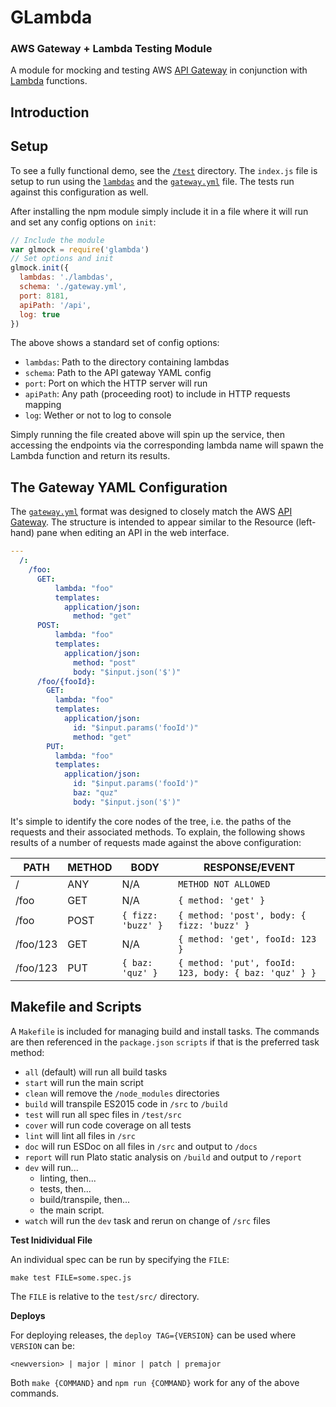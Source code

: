 # GLambda

### AWS Gateway + Lambda Testing Module

A module for mocking and testing AWS [API Gateway](http://aws.amazon.com/api-gateway/)
in conjunction with [Lambda](http://aws.amazon.com/lambda/) functions.

## Introduction

## Setup

To see a fully functional demo, see the [`/test`](/test) directory. The `index.js`
file is setup to run using the [`lambdas`](/test/lambdas) and the [`gateway.yml`](/test/gateway.yml)
file. The tests run against this configuration as well.

After installing the npm module simply include it in a file where it will run and
set any config options on `init`:

```javascript
// Include the module
var glmock = require('glambda')
// Set options and init
glmock.init({
  lambdas: './lambdas',
  schema: './gateway.yml',
  port: 8181,
  apiPath: '/api',
  log: true
})
```

The above shows a standard set of config options:

* `lambdas`: Path to the directory containing lambdas
* `schema`: Path to the API gateway YAML config
* `port`: Port on which the HTTP server will run
* `apiPath`: Any path (proceeding root) to include in HTTP requests mapping
* `log`: Wether or not to log to console

Simply running the file created above will spin up the service, then accessing
the endpoints via the corresponding lambda name will spawn the Lambda function
and return its results.

## The Gateway YAML Configuration

The [`gateway.yml`](/test/gateway.yml) format was designed to closely match the
AWS [API Gateway](http://aws.amazon.com/api-gateway/). The structure is intended
to appear similar to the Resource (left-hand) pane when editing an API in the
web interface.

```YAML
---
  /:
    /foo:
      GET:
          lambda: "foo"
          templates:
            application/json:
              method: "get"
      POST:
          lambda: "foo"
          templates:
            application/json:
              method: "post"
              body: "$input.json('$')"
      /foo/{fooId}:
        GET:
          lambda: "foo"
          templates:
            application/json:
              id: "$input.params('fooId')"
              method: "get"
        PUT:
          lambda: "foo"
          templates:
            application/json:
              id: "$input.params('fooId')"
              baz: "quz"
              body: "$input.json('$')"
```

It's simple to identify the core nodes of the tree, i.e. the paths of the requests
and their associated methods. To explain, the following shows results of a number
of requests made against the above configuration:

| PATH     | METHOD | BODY                 | RESPONSE/EVENT                                            |
| -------- | ------ | -------------------- | --------------------------------------------------------- |
| /        | ANY    | N/A                  | `METHOD NOT ALLOWED`                                      |
| /foo     | GET    | N/A                  | `{ method: 'get' }`                                       |
| /foo     | POST   | `{ fizz: 'buzz' }`   | `{ method: 'post', body: { fizz: 'buzz' }`                |
| /foo/123 | GET    | N/A                  | `{ method: 'get', fooId: 123 }`                           |
| /foo/123 | PUT    | `{ baz: 'quz' }`     | `{ method: 'put', fooId: 123, body: { baz: 'quz' } }`     |

## Makefile and Scripts

A `Makefile` is included for managing build and install tasks. The commands are
then referenced in the `package.json` `scripts` if that is the preferred
task method:

* `all` (default) will run all build tasks
* `start` will run the main script
* `clean` will remove the `/node_modules` directories
* `build` will transpile ES2015 code in `/src` to `/build`
* `test` will run all spec files in `/test/src`
* `cover` will run code coverage on all tests
* `lint` will lint all files in `/src`
* `doc` will run ESDoc on all files in `/src` and output to `/docs`
* `report` will run Plato static analysis on `/build` and output to `/report`
* `dev` will run...
  * linting, then...
  * tests, then...
  * build/transpile, then...
  * the main script.
* `watch` will run the `dev` task and rerun on change of `/src` files

**Test Inidividual File**

An individual spec can be run by specifying the `FILE`:

```
make test FILE=some.spec.js
```

The `FILE` is relative to the `test/src/` directory.

**Deploys**

For deploying releases, the `deploy TAG={VERSION}` can be used where `VERSION` can be:

```
<newversion> | major | minor | patch | premajor
```

Both `make {COMMAND}` and `npm run {COMMAND}` work for any of the above commands.